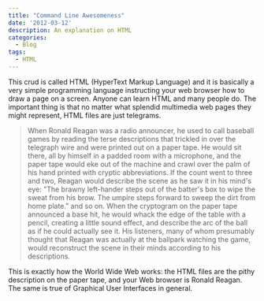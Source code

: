 ```yaml
---
title: "Command Line Awesomeness"
date: '2012-03-12'
description: An explanation on HTML
categories:
  - Blog
tags:
  - HTML
---
```


This crud is called HTML (HyperText Markup Language) and it is basically a very simple programming language instructing your web browser how to draw a page on a screen. Anyone can learn HTML and many people do. The important thing is that no matter what splendid multimedia web pages they might represent, HTML files are just telegrams.

> When Ronald Reagan was a radio announcer, he used to call baseball games by reading the terse descriptions that trickled in over the telegraph wire and were printed out on a paper tape. He would sit there, all by himself in a padded room with a microphone, and the paper tape would eke out of the machine and crawl over the palm of his hand printed with cryptic abbreviations. If the count went to three and two, Reagan would describe the scene as he saw it in his mind's eye: "The brawny left-hander steps out of the batter's box to wipe the sweat from his brow. The umpire steps forward to sweep the dirt from home plate." and so on. When the cryptogram on the paper tape announced a base hit, he would whack the edge of the table with a pencil, creating a little sound effect, and describe the arc of the ball as if he could actually see it. His listeners, many of whom presumably thought that Reagan was actually at the ballpark watching the game, would reconstruct the scene in their minds according to his descriptions.

This is exactly how the World Wide Web works: the HTML files are the pithy description on the paper tape, and your Web browser is Ronald Reagan. The same is true of Graphical User Interfaces in general.
